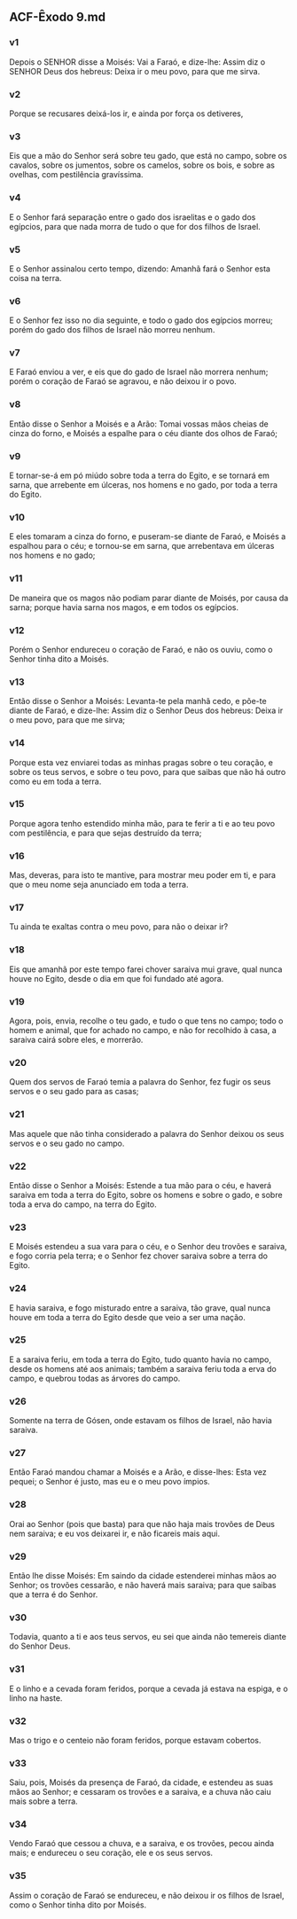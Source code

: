 ## ACF-Êxodo 9.md
### v1
 Depois o SENHOR disse a Moisés: Vai a Faraó, e dize-lhe: Assim diz o SENHOR Deus dos hebreus: Deixa ir o meu povo, para que me sirva.
### v2
 Porque se recusares deixá-los ir, e ainda por força os detiveres,
### v3
 Eis que a mão do Senhor será sobre teu gado, que está no campo, sobre os cavalos, sobre os jumentos, sobre os camelos, sobre os bois, e sobre as ovelhas, com pestilência gravíssima.
### v4
 E o Senhor fará separação entre o gado dos israelitas e o gado dos egípcios, para que nada morra de tudo o que for dos filhos de Israel.
### v5
 E o Senhor assinalou certo tempo, dizendo: Amanhã fará o Senhor esta coisa na terra.
### v6
 E o Senhor fez isso no dia seguinte, e todo o gado dos egípcios morreu; porém do gado dos filhos de Israel não morreu nenhum.
### v7
 E Faraó enviou a ver, e eis que do gado de Israel não morrera nenhum; porém o coração de Faraó se agravou, e não deixou ir o povo.
### v8
 Então disse o Senhor a Moisés e a Arão: Tomai vossas mãos cheias de cinza do forno, e Moisés a espalhe para o céu diante dos olhos de Faraó;
### v9
 E tornar-se-á em pó miúdo sobre toda a terra do Egito, e se tornará em sarna, que arrebente em úlceras, nos homens e no gado, por toda a terra do Egito.
### v10
 E eles tomaram a cinza do forno, e puseram-se diante de Faraó, e Moisés a espalhou para o céu; e tornou-se em sarna, que arrebentava em úlceras nos homens e no gado;
### v11
 De maneira que os magos não podiam parar diante de Moisés, por causa da sarna; porque havia sarna nos magos, e em todos os egípcios.
### v12
 Porém o Senhor endureceu o coração de Faraó, e não os ouviu, como o Senhor tinha dito a Moisés.
### v13
 Então disse o Senhor a Moisés: Levanta-te pela manhã cedo, e põe-te diante de Faraó, e dize-lhe: Assim diz o Senhor Deus dos hebreus: Deixa ir o meu povo, para que me sirva;
### v14
 Porque esta vez enviarei todas as minhas pragas sobre o teu coração, e sobre os teus servos, e sobre o teu povo, para que saibas que não há outro como eu em toda a terra.
### v15
 Porque agora tenho estendido minha mão, para te ferir a ti e ao teu povo com pestilência, e para que sejas destruído da terra;
### v16
 Mas, deveras, para isto te mantive, para mostrar meu poder em ti, e para que o meu nome seja anunciado em toda a terra.
### v17
 Tu ainda te exaltas contra o meu povo, para não o deixar ir?
### v18
 Eis que amanhã por este tempo farei chover saraiva mui grave, qual nunca houve no Egito, desde o dia em que foi fundado até agora.
### v19
 Agora, pois, envia, recolhe o teu gado, e tudo o que tens no campo; todo o homem e animal, que for achado no campo, e não for recolhido à casa, a saraiva cairá sobre eles, e morrerão.
### v20
 Quem dos servos de Faraó temia a palavra do Senhor, fez fugir os seus servos e o seu gado para as casas;
### v21
 Mas aquele que não tinha considerado a palavra do Senhor deixou os seus servos e o seu gado no campo.
### v22
 Então disse o Senhor a Moisés: Estende a tua mão para o céu, e haverá saraiva em toda a terra do Egito, sobre os homens e sobre o gado, e sobre toda a erva do campo, na terra do Egito.
### v23
 E Moisés estendeu a sua vara para o céu, e o Senhor deu trovões e saraiva, e fogo corria pela terra; e o Senhor fez chover saraiva sobre a terra do Egito.
### v24
 E havia saraiva, e fogo misturado entre a saraiva, tão grave, qual nunca houve em toda a terra do Egito desde que veio a ser uma nação.
### v25
 E a saraiva feriu, em toda a terra do Egito, tudo quanto havia no campo, desde os homens até aos animais; também a saraiva feriu toda a erva do campo, e quebrou todas as árvores do campo.
### v26
 Somente na terra de Gósen, onde estavam os filhos de Israel, não havia saraiva.
### v27
 Então Faraó mandou chamar a Moisés e a Arão, e disse-lhes: Esta vez pequei; o Senhor é justo, mas eu e o meu povo ímpios.
### v28
 Orai ao Senhor (pois que basta) para que não haja mais trovões de Deus nem saraiva; e eu vos deixarei ir, e não ficareis mais aqui.
### v29
 Então lhe disse Moisés: Em saindo da cidade estenderei minhas mãos ao Senhor; os trovões cessarão, e não haverá mais saraiva; para que saibas que a terra é do Senhor.
### v30
 Todavia, quanto a ti e aos teus servos, eu sei que ainda não temereis diante do Senhor Deus.
### v31
 E o linho e a cevada foram feridos, porque a cevada já estava na espiga, e o linho na haste.
### v32
 Mas o trigo e o centeio não foram feridos, porque estavam cobertos.
### v33
 Saiu, pois, Moisés da presença de Faraó, da cidade, e estendeu as suas mãos ao Senhor; e cessaram os trovões e a saraiva, e a chuva não caiu mais sobre a terra.
### v34
 Vendo Faraó que cessou a chuva, e a saraiva, e os trovões, pecou ainda mais; e endureceu o seu coração, ele e os seus servos.
### v35
 Assim o coração de Faraó se endureceu, e não deixou ir os filhos de Israel, como o Senhor tinha dito por Moisés.
